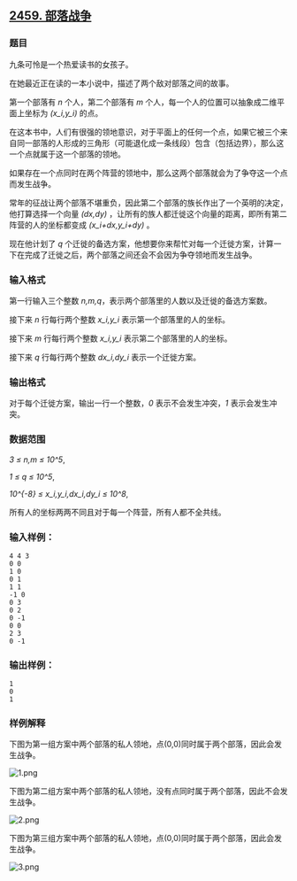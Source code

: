 ## [2459. 部落战争](https://www.acwing.com/problem/content/2461/)

### 题目

九条可怜是一个热爱读书的女孩子。

在她最近正在读的一本小说中，描述了两个敌对部落之间的故事。

第一个部落有 *n* 个人，第二个部落有 *m* 个人，每一个人的位置可以抽象成二维平面上坐标为 *(x_i,y_i)* 的点。

在这本书中，人们有很强的领地意识，对于平面上的任何一个点，如果它被三个来自同一部落的人形成的三角形（可能退化成一条线段）包含（包括边界），那么这一个点就属于这一个部落的领地。

如果存在一个点同时在两个阵营的领地中，那么这两个部落就会为了争夺这一个点而发生战争。

常年的征战让两个部落不堪重负，因此第二个部落的族长作出了一个英明的决定，他打算选择一个向量 *(dx,dy)* ，让所有的族人都迁徙这个向量的距离，即所有第二阵营的人的坐标都变成 *(x_i+dx,y_i+dy)* 。

现在他计划了 *q* 个迁徙的备选方案，他想要你来帮忙对每一个迁徙方案，计算一下在完成了迁徙之后，两个部落之间还会不会因为争夺领地而发生战争。

### 输入格式

第一行输入三个整数 *n,m,q*，表示两个部落里的人数以及迁徙的备选方案数。

接下来 *n* 行每行两个整数 *x_i,y_i* 表示第一个部落里的人的坐标。

接下来 *m* 行每行两个整数 *x_i,y_i* 表示第二个部落里的人的坐标。

接下来 *q* 行每行两个整数 *dx_i,dy_i* 表示一个迁徙方案。

### 输出格式

对于每个迁徙方案，输出一行一个整数，*0* 表示不会发生冲突，*1* 表示会发生冲突。

### 数据范围

*3 ≤ n,m ≤ 10^5*,

*1 ≤ q ≤ 10^5*,

*10^{-8} ≤ x_i,y_i,dx_i,dy_i ≤ 10^8*,

所有人的坐标两两不同且对于每一个阵营，所有人都不全共线。

### 输入样例：

```
4 4 3
0 0
1 0
0 1
1 1
-1 0
0 3
0 2
0 -1
0 0
2 3
0 -1
```

### 输出样例：

```
1
0
1
```

### 样例解释

下图为第一组方案中两个部落的私人领地，点(0,0)同时属于两个部落，因此会发生战争。

 ![1.png](https://cdn.acwing.com/media/article/image/2020/09/15/19_9773f542f6-1.png)

下图为第二组方案中两个部落的私人领地，没有点同时属于两个部落，因此不会发生战争。

 ![2.png](https://cdn.acwing.com/media/article/image/2020/09/15/19_a2615616f6-2.png)

下图为第三组方案中两个部落的私人领地，点(0,0)同时属于两个部落，因此会发生战争。

 ![3.png](https://cdn.acwing.com/media/article/image/2020/09/15/19_b09cea11f6-3.png)

